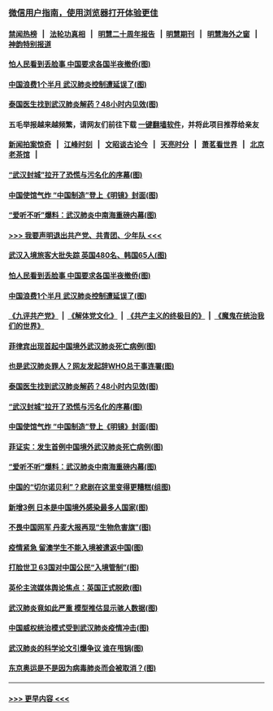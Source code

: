 ### [微信用户指南，使用浏览器打开体验更佳](https://github.com/gfw-breaker/banned-news1/blob/master/indexes/wechat-guide.md?t=0)
#### [禁闻热榜](热点新闻.md?t=0)  &nbsp;&nbsp;|&nbsp;&nbsp; [法轮功真相](https://github.com/gfw-breaker/truth/blob/master/README.md?t=0) &nbsp;&nbsp;|&nbsp;&nbsp; [明慧二十周年报告](https://github.com/gfw-breaker/mh-reports/blob/master/README.md?t=0) &nbsp;&nbsp;|&nbsp;&nbsp;[明慧期刊](https://github.com/gfw-breaker/mh-qikan) &nbsp;&nbsp;|&nbsp;&nbsp; [明慧海外之窗](https://github.com/gfw-breaker/mh-news/blob/master/README.md?t=0) &nbsp;&nbsp;|&nbsp;&nbsp; [神韵特别报道](https://github.com/gfw-breaker/mh-news/blob/master/shenyun.md?t=0)
#### [怕人民看到丢脸事 中国要求各国半夜撤侨(图)](../pages/p9/921781.md?t=02040244) 
#### [中国浪费1个半月 武汉肺炎控制遭延误了(图)](../pages/p9/921694.md?t=02040244) 
#### [泰国医生找到武汉肺炎解药？48小时内见效(图)](../pages/p9/921698.md?t=02040244) 
#### 五毛举报越来越频繁，请网友们前往下载 [一键翻墙软件](https://github.com/gfw-breaker/ssr-accounts)，并将此项目推荐给亲友
#### [新闻拍案惊奇](https://github.com/gfw-breaker/banned-news1/blob/master/pages/link4.md) &nbsp;&nbsp;|&nbsp;&nbsp; [江峰时刻](https://github.com/gfw-breaker/banned-news1/blob/master/pages/link4.md) &nbsp;&nbsp;|&nbsp;&nbsp; [文昭谈古论今](https://github.com/gfw-breaker/banned-news1/blob/master/pages/link4.md) &nbsp;&nbsp;|&nbsp;&nbsp; [天亮时分](https://github.com/gfw-breaker/banned-news1/blob/master/pages/link4.md) &nbsp;&nbsp;|&nbsp;&nbsp; [萧茗看世界](https://github.com/gfw-breaker/banned-news1/blob/master/pages/link4.md) &nbsp;&nbsp;|&nbsp;&nbsp; [北京老茶馆](https://github.com/gfw-breaker/banned-news1/blob/master/pages/link4.md) &nbsp;&nbsp;|&nbsp;&nbsp; 
#### [“武汉封城”拉开了恐慌与污名化的序幕(图)](../pages/p9/921702.md?t=02040244) 
#### [中国使馆气炸 “中国制造”登上《明镜》封面(图)](../pages/p9/921685.md?t=02040244) 
#### [“爱听不听”爆料：武汉肺炎中南海重磅内幕(图)](../pages/p9/921649.md?t=02040244) 
#### [>>> 我要声明退出共产党、共青团、少年队 <<<](https://github.com/begood0513/goodnews/blob/master/quit/letter.md) 
#### [武汉入境旅客大批失踪 英国480名、韩国65人(图)](../pages/p9/921794.md?t=02040244) 
#### [怕人民看到丢脸事 中国要求各国半夜撤侨(图)](../pages/p9/921781.md?t=02040244) 
#### [中国浪费1个半月 武汉肺炎控制遭延误了(图)](../pages/p9/921694.md?t=02040244) 
#### [《九评共产党》](https://github.com/begood0513/9ping.md/blob/master/README.md) &nbsp;|&nbsp; [《解体党文化》](../../../../jtdwh.md/blob/master/README.md)  &nbsp;|&nbsp; [《共产主义的终极目的》](../../../../gczydzjmd.md/blob/master/README.md) &nbsp;|&nbsp; [《魔鬼在统治我们的世界》](../../../../mgztzwmdsj.md/blob/master/README.md) 
#### [菲律宾出现首起中国境外武汉肺炎死亡病例(图)](../pages/p9/921726.md?t=02040244) 
#### [也是武汉肺炎罪人？网友发起辞WHO总干事连署(图)](../pages/p9/921705.md?t=02040244) 
#### [泰国医生找到武汉肺炎解药？48小时内见效(图)](../pages/p9/921698.md?t=02040244) 
#### [“武汉封城”拉开了恐慌与污名化的序幕(图)](../pages/p9/921702.md?t=02040244) 
#### [中国使馆气炸 “中国制造”登上《明镜》封面(图)](../pages/p9/921685.md?t=02040244) 
#### [菲证实：发生首例中国境外武汉肺炎死亡病例(图)](../pages/p9/921667.md?t=02040244) 
#### [“爱听不听”爆料：武汉肺炎中南海重磅内幕(图)](../pages/p9/921649.md?t=02040244) 
#### [中国的“切尔诺贝利”？悲剧在这里变得更糟糕(组图)](../pages/p9/921638.md?t=02040244) 
#### [新增3例 日本是中国境外感染最多人国家(图)](../pages/p9/921648.md?t=02040244) 
#### [不畏中国网军 丹麦大报再现“生物危害旗”(图)](../pages/p9/921644.md?t=02040244) 
#### [疫情紧急 留澳学生不能入境被遣返中国(图)](../pages/p9/921624.md?t=02040244) 
#### [打脸世卫 63国对中国公民“入境管制”(图)](../pages/p9/921593.md?t=02040244) 
#### [英伦主流媒体舆论焦点：英国正式脱欧(图)](../pages/p9/921591.md?t=02040244) 
#### [武汉肺炎竟如此严重 模型推估显示骇人数据(图)](../pages/p9/921547.md?t=02040244) 
#### [中国威权统治模式受到武汉肺炎疫情冲击(图)](../pages/p9/921510.md?t=02040244) 
#### [武汉肺炎的科学论文引爆争议 谁在甩锅(图)](../pages/p9/921509.md?t=02040244) 
#### [东京奥运是不是因为病毒肺炎而会被取消？(图)](../pages/p9/921507.md?t=02040244) 

----
#### [ >>> 更早内容 <<< ](../indexes/p9-earlier.md)
